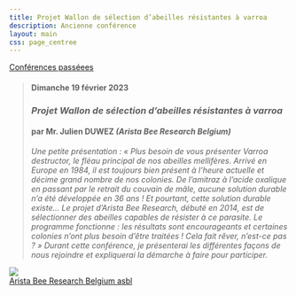 ```yaml
---
title: Projet Wallon de sélection d’abeilles résistantes à varroa
description: Ancienne conférence
layout: main
css: page_centree
---
```


[Conférences passéees](/agenda/conferences-passees/)  

> #### Dimanche 19 février 2023
> ### *Projet Wallon de sélection d’abeilles résistantes à varroa*
> #### par Mr. Julien DUWEZ *(Arista Bee Research Belgium)*
>
> *Une petite présentation : « Plus besoin de vous présenter Varroa destructor, le fléau principal de nos abeilles mellifères. Arrivé en Europe en 1984, il est toujours bien présent à l’heure actuelle et décime grand nombre de nos colonies. De l’amitraz à l’acide oxalique en passant par le retrait du couvain de mâle, aucune solution durable n’a été développée en 36 ans ! Et pourtant, cette solution durable existe… Le projet d’Arista Bee Research, débuté en 2014, est de sélectionner des abeilles capables de résister à ce parasite. Le programme fonctionne : les résultats sont encourageants et certaines colonies n’ont plus besoin d’être traitées ! Cela fait rêver, n’est-ce pas ? »
Durant cette conférence, je présenterai les différentes façons de nous rejoindre et expliquerai la démarche à faire pour participer.*  

<p id="liens">
<img src="/static/img/arista.jpg"><br>
<a href="https://aristabeeresearch.org/fr/arista-bee-research-belgium-asbl/">Arista Bee Research Belgium asbl</a>
</p>
